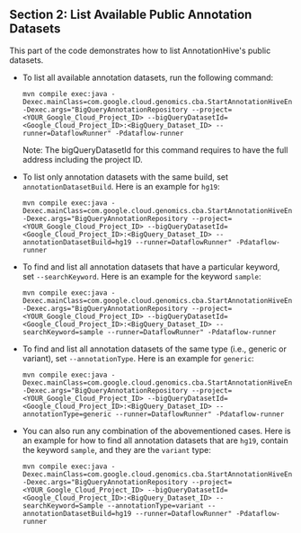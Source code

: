 ## Section 2: List Available Public Annotation Datasets
This part of the code demonstrates how to list AnnotationHive's public datasets.

* To list all available annotation datasets, run the following command:
   ```
   mvn compile exec:java -Dexec.mainClass=com.google.cloud.genomics.cba.StartAnnotationHiveEngine -Dexec.args="BigQueryAnnotationRepository --project=<YOUR_Google_Cloud_Project_ID> --bigQueryDatasetId=<Google_Cloud_Project_ID>:<BigQuery_Dataset_ID> --runner=DataflowRunner" -Pdataflow-runner   
   ```
   Note: The bigQueryDatasetId for this command requires to have the full address including the project ID.  

* To list only annotation datasets with the same build, set `annotationDatasetBuild`. Here is an example for `hg19`: 

   ```
   mvn compile exec:java -Dexec.mainClass=com.google.cloud.genomics.cba.StartAnnotationHiveEngine -Dexec.args="BigQueryAnnotationRepository --project=<YOUR_Google_Cloud_Project_ID> --bigQueryDatasetId=<Google_Cloud_Project_ID>:<BigQuery_Dataset_ID> --annotationDatasetBuild=hg19 --runner=DataflowRunner" -Pdataflow-runner
   ```

* To find and list all annotation datasets that have a particular keyword, set `--searchKeyword`. Here is an example for the keyword `sample`:
    ```
   mvn compile exec:java -Dexec.mainClass=com.google.cloud.genomics.cba.StartAnnotationHiveEngine -Dexec.args="BigQueryAnnotationRepository --project=<YOUR_Google_Cloud_Project_ID> --bigQueryDatasetId=<Google_Cloud_Project_ID>:<BigQuery_Dataset_ID> --searchKeyword=sample --runner=DataflowRunner" -Pdataflow-runner
   ```

* To find and list all annotation datasets of the same type (i.e., generic or variant), set `--annotationType`. Here is an example for `generic`:
   ```
   mvn compile exec:java -Dexec.mainClass=com.google.cloud.genomics.cba.StartAnnotationHiveEngine -Dexec.args="BigQueryAnnotationRepository --project=<YOUR_Google_Cloud_Project_ID> --bigQueryDatasetId=<Google_Cloud_Project_ID>:<BigQuery_Dataset_ID> --annotationType=generic --runner=DataflowRunner" -Pdataflow-runner
   ```	

* You can also run any combination of the abovementioned cases. Here is an example for how to find all annotation datasets that are `hg19`, contain the keyword `sample`, and they are the `variant` type:
   ```
   mvn compile exec:java -Dexec.mainClass=com.google.cloud.genomics.cba.StartAnnotationHiveEngine -Dexec.args="BigQueryAnnotationRepository --project=<YOUR_Google_Cloud_Project_ID> --bigQueryDatasetId=<Google_Cloud_Project_ID>:<BigQuery_Dataset_ID> --searchKeyword=Sample --annotationType=variant --annotationDatasetBuild=hg19 --runner=DataflowRunner" -Pdataflow-runner
   ``` 
 
